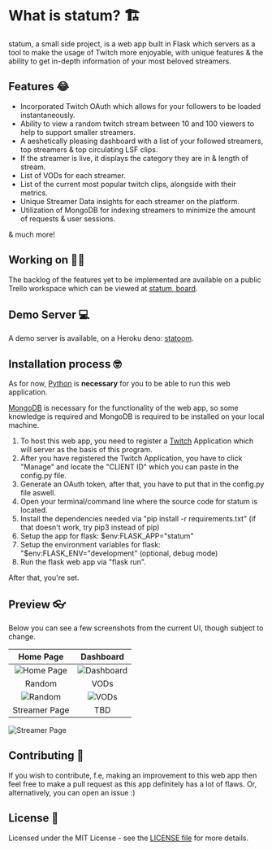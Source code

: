 # What is statum? 🏗️

statum, a small side project, is a web app built in Flask which servers as a tool to make the usage of Twitch more enjoyable, with unique features & the ability to get in-depth information of your most beloved streamers.

## Features 😂

- Incorporated Twitch OAuth which allows for your followers to be loaded instantaneously.
- Ability to view a random twitch stream between 10 and 100 viewers to help to support smaller streamers.
- A aeshetically pleasing dashboard with a list of your followed streamers, top streamers & top circulating LSF clips.
- If the streamer is live, it displays the category they are in & length of stream.
- List of VODs for each streamer.
- List of the current most popular twitch clips, alongside with their metrics.
- Unique Streamer Data insights for each streamer on the platform.
- Utilization of MongoDB for indexing streamers to minimize the amount of requests & user sessions.

& much more!

## Working on 🦸‍♂️

The backlog of the features yet to be implemented are available on a public Trello workspace which can be viewed at [statum, board](https://trello.com/b/b6WPU1j8/statum-board).

## Demo Server 💻

A demo server is available, on a Heroku deno: [statoom](https://statoom.herokuapp.com/).

## Installation process 🤓

As for now, [Python](https://www.python.org/) is **necessary** for you to be able to run this web application.

[MongoDB](https://www.mongodb.com/) is necessary for the functionality of the web app, so some knowledge is required and MongoDB is required to be installed on your local machine.

1. To host this web app, you need to register a [Twitch](https://dev.twitch.tv/console/apps/create) Application which will server as the basis of this program.
2. After you have registered the Twitch Application, you have to click "Manage" and locate the "CLIENT ID" which you can paste in the config.py file.
3. Generate an OAuth token, after that, you have to put that in the config.py file aswell.
4. Open your terminal/command line where the source code for statum is located.
5. Install the dependencies needed via "pip install -r requirements.txt" (if that doesn't work, try pip3 instead of pip)
6. Setup the app for flask: $env:FLASK_APP="statum"
7. Setup the environment variables for flask: "$env:FLASK_ENV="development" (optional, debug mode)
8. Run the flask web app via "flask run". 

After that, you're set.

## Preview 👓

Below you can see a few screenshots from the current UI, though subject to change.

Home Page             |  Dashboard
:-------------------------:|:-------------------------:
![Home Page](https://i.imgur.com/NqqKMH1.jpg)  |  ![Dashboard](https://i.imgur.com/SVqe6y2.jpg)
Random             |  VODs
![Random](https://i.imgur.com/fG35xjo.jpg)  |  ![VODs](https://i.imgur.com/gJdQ4wb.jpg)
Streamer Page | TBD
![Streamer Page](https://i.imgur.com/HdRLSOU.jpeg)

## Contributing 🤠

If you wish to contribute, f.e, making an improvement to this web app then feel free to make a pull request as this app definitely has a lot of flaws. Or, alternatively, you can open an issue :)

## License 📖

Licensed under the MIT License - see the [LICENSE file](https://github.com/k9mil/statum/blob/master/LICENSE) for more details.

